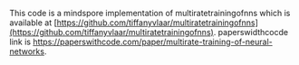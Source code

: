 This code is a mindspore implementation of multiratetrainingofnns which is available at [https://github.com/tiffanyvlaar/multiratetrainingofnns](https://github.com/tiffanyvlaar/multiratetrainingofnns).
paperswidthcocde link is https://paperswithcode.com/paper/multirate-training-of-neural-networks.
